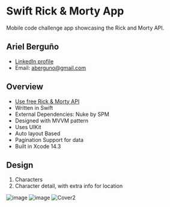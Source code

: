 # Swift Rick & Morty App

Mobile code challenge app showcasing the Rick and Morty API.

## Ariel Berguño
- [LinkedIn profile](https://www.linkedin.com/in/aberguno/)
- Email: aberguno@gmail.com
  
## Overview
- [Use free Rick & Morty API](https://rickandmortyapi.com/)
- Written in Swift
- External Dependencies: Nuke by SPM
- Designed with MVVM pattern
- Uses UIKit
- Auto layout Based
- Pagination Support for data
- Built in Xcode 14.3

## Design

1. Characters
2. Character detail, with extra info for location

![image](https://github.com/aberguno/codeChallenge/assets/1530378/931400b1-6535-4dd4-b1e4-255e6696346e)
![image](https://github.com/aberguno/codeChallenge/assets/1530378/de0f9d7b-8e3b-4dc6-9b2f-a536603a6054)
![Cover2](https://github.com/aberguno/codeChallenge/assets/1530378/b2aa380f-02d5-4224-8236-d27e3065a9c8)
